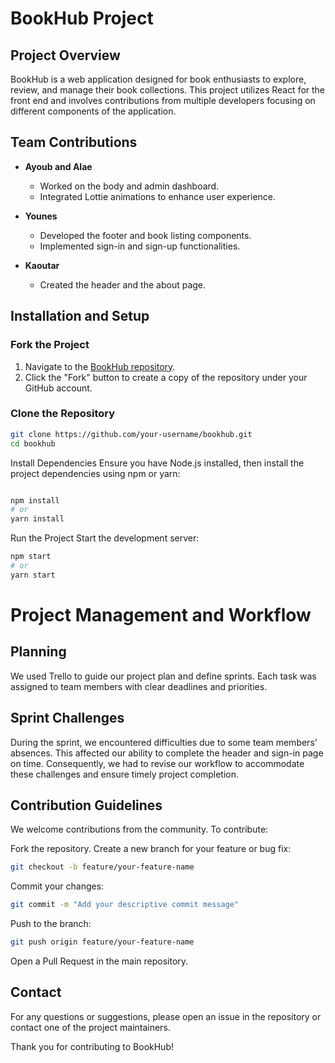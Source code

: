 # BookHub Project

## Project Overview
BookHub is a web application designed for book enthusiasts to explore, review, and manage their book collections. This project utilizes React for the front end and involves contributions from multiple developers focusing on different components of the application.

## Team Contributions
- **Ayoub and Alae**
  - Worked on the body and admin dashboard.
  - Integrated Lottie animations to enhance user experience.

- **Younes**
  - Developed the footer and book listing components.
  - Implemented sign-in and sign-up functionalities.

- **Kaoutar**
  - Created the header and the about page.

## Installation and Setup

### Fork the Project
1. Navigate to the [BookHub repository](https://github.com/your-repository/bookhub).
2. Click the "Fork" button to create a copy of the repository under your GitHub account.

### Clone the Repository
```bash
git clone https://github.com/your-username/bookhub.git
cd bookhub
```

Install Dependencies
Ensure you have Node.js installed, then install the project dependencies using npm or yarn:
```bash

npm install
# or
yarn install
```
Run the Project
Start the development server:
```bash
npm start
# or
yarn start
```

# Project Management and Workflow
## Planning
We used Trello to guide our project plan and define sprints. Each task was assigned to team members with clear deadlines and priorities.

## Sprint Challenges
During the sprint, we encountered difficulties due to some team members' absences. This affected our ability to complete the header and sign-in page on time. Consequently, we had to revise our workflow to accommodate these challenges and ensure timely project completion.

## Contribution Guidelines
We welcome contributions from the community. To contribute:

Fork the repository.
Create a new branch for your feature or bug fix:
```bash
git checkout -b feature/your-feature-name
```

Commit your changes:
```bash
git commit -m "Add your descriptive commit message"
```
Push to the branch:
```bash
git push origin feature/your-feature-name
```
Open a Pull Request in the main repository.
## Contact
For any questions or suggestions, please open an issue in the repository or contact one of the project maintainers.

Thank you for contributing to BookHub!
